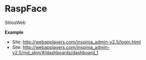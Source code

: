 # RaspFace
SitiosWeb


**Example**

- Site: http://webapplayers.com/inspinia_admin-v2.5/login.html
- Site: http://webapplayers.com/inspinia_admin-v2.5/md_skin/#/dashboards/dashboard_1

